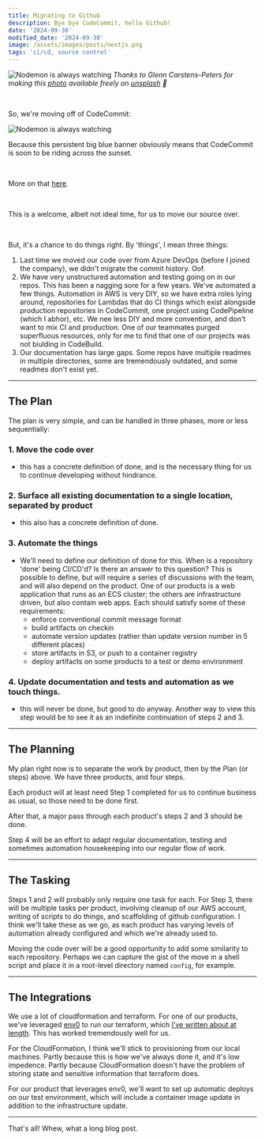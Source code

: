 ```yaml
---
title: Migrating to Github
description: Bye bye CodeCommit, hello Github!
date: '2024-09-30'
modified_date: '2024-09-30'
image: /assets/images/posts/nextjs.png
tags: 'ci/cd, source control'
---
```


![Nodemon is always watching](/assets/images/typewriter-vs-macbook.jpg)
_Thanks to Glenn Carstens-Peters for making this [photo](https://unsplash.com/photos/gray-typewriter-and-macbook-1F4MukO0UNg) available freely on [unsplash](www.unsplash.com) 🎁_

<br />

So, we're moving off of CodeCommit:

![Nodemon is always watching](/assets/images/codecommit-bai.png)

Because this persistent big blue banner obviously means that CodeCommit is soon to be riding across the sunset.

<br />

More on that [here](https://aws.amazon.com/blogs/devops/how-to-migrate-your-aws-codecommit-repository-to-another-git-provider/).

<br />

This is a welcome, albeit not ideal time, for us to move our source over.

<br />

But, it's a chance to do things right. By 'things', I mean three things:

1. Last time we moved our code over from Azure DevOps (before I joined the company), we didn't migrate the commit history. Oof.
2. We have very unstructured automation and testing going on in our repos. This has been a nagging sore for a few years. We've automated a few things. Automation in AWS is very DIY, so we have extra roles lying around, repositories for Lambdas that do CI things which exist alongside production repositories in CodeCommit, one project using CodePipeline (which I abhor), etc. We nee less DIY and more convention, and don't want to mix CI and production. One of our teammates purged superfluous resources, only for me to find that one of our projects was not biulding in CodeBuild.
3. Our documentation has large gaps. Some repos have multiple readmes in multiple directories, some are tremendously outdated, and some readmes don't exist yet.

---

## The Plan

The plan is very simple, and can be handled in three phases, more or less sequentially:

### 1. Move the code over
  - this has a concrete definition of done, and is the necessary thing for us to continue developing without hindrance.
### 2. Surface all existing documentation to a single location, separated by product
  - this also has a concrete definition of done.
### 3. Automate the things
  - We'll need to define our definition of done for this. When is a repository 'done' being CI/CD'd? Is there an answer to this question? This is possible to define, but will require a series of discussions with the team, and will also depend on the product. One of our products is a web application that runs as an ECS cluster; the others are infrastructure driven, but also contain web apps. Each should satisfy some of these requirements:
    - enforce conventional commit message format
    - build artifacts on checkin
    - automate version updates (rather than update version number in 5 different places)
    - store artifacts in S3, or push to a container registry
    - deploy artifacts on some products to a test or demo environment
### 4. Update documentation and tests and automation as we touch things.
  - this will never be done, but good to do anyway. Another way to view this step would be to see it as an indefinite continuation of steps 2 and 3.


---

## The Planning

My plan right now is to separate the work by product, then by the Plan (or steps) above. We have three products, and four steps.
<br />

Each product will at least need Step 1 completed for us to continue business as usual, so those need to be done first.
<br />

After that, a major pass through each product's steps 2 and 3 should be done.
<br />

Step 4 will be an effort to adapt regular documentation, testing and sometimes automation housekeeping into our regular flow of work.


---

## The Tasking

Steps 1 and 2 will probably only require one task for each. For Step 3, there will be multiple tasks per product, involving cleanup of our AWS account, writing of scripts to do things, and scaffolding of github configuration. I think we'll take these as we go, as each product has varying levels of automation already configured and which we're already used to.
<br />

Moving the code over will be a good opportunity to add some similarity to each repository. Perhaps we can capture the gist of the move in a shell script and place it in a root-level directory named `config`, for example.

---

## The Integrations

We use a lot of cloudformation and terraform. For one of our products, we've leveraged [env0](https://env0.com) to run our terraform, which [I've written about at length](/posts/terraform-to-TaCOs/). This has worked tremendously well for us.
<br />

For the CloudFormation, I think we'll stick to provisioning from our local machines. Partly because this is how we've always done it, and it's low impedence. Partly because CloudFormation doesn't have the problem of storing state and sensitive information that terraform does.
<br />

For our product that leverages env0, we'll want to set up automatic deploys on our test environment, which will include a container image update in addition to the infrastructure update.

---

That's all! Whew, what a long blog post.

